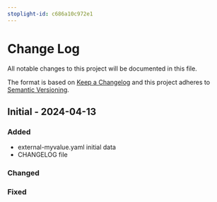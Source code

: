 ```yaml
---
stoplight-id: c686a10c972e1
---
```


# Change Log
All notable changes to this project will be documented in this file.
 
The format is based on [Keep a Changelog](http://keepachangelog.com/)
and this project adheres to [Semantic Versioning](http://semver.org/).
 
## Initial - 2024-04-13
 
### Added
- external-myvalue.yaml initial data
- CHANGELOG file
 
### Changed
 
### Fixed